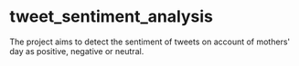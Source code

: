 # tweet_sentiment_analysis
The project aims to detect the sentiment of tweets on account of mothers' day as positive, negative or neutral.
